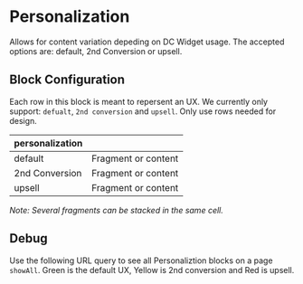 # Personalization

Allows for content variation depeding on DC Widget usage. The accepted options are: default, 2nd Conversion or upsell.

## Block Configuration 
Each row in this block is meant to repersent an UX. We currently only support: `defualt`, `2nd conversion` and `upsell`.  Only use rows needed for design.

| personalization |                      |
|-----------------|----------------------|
| default         | Fragment or content  |
| 2nd Conversion  | Fragment or content  |
| upsell          | Fragment or content  |

*Note: Several fragments can be stacked in the same cell.*


## Debug 
Use the following URL query to see all Personaliztion blocks on a page `showAll`. Green is the default UX, Yellow is 2nd conversion and Red is upsell.
